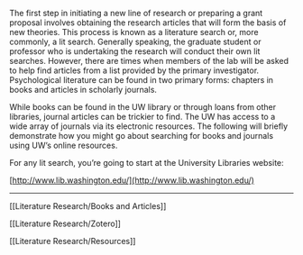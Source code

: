 The first step in initiating a new line of research or preparing a grant proposal involves obtaining the research articles that will form the basis of new theories. This process is known as a literature search or, more commonly, a lit search. Generally speaking, the graduate student or professor who is undertaking the research will conduct their own lit searches. However, there are times when members of the lab will be asked to help find articles from a list provided by the primary investigator. Psychological literature can be found in two primary forms: chapters in books and articles in scholarly journals.

While books can be found in the UW library or through loans from other libraries, journal articles can be trickier to find. The UW has access to a wide array of journals via its electronic resources. The following will briefly demonstrate how you might go about searching for books and journals using UW’s online resources.

For any lit search, you’re going to start at the University Libraries website:

[http://www.lib.washington.edu/](http://www.lib.washington.edu/)

---

[[Literature Research/Books and Articles]]

[[Literature Research/Zotero]]

[[Literature Research/Resources]]
